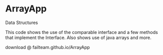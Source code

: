 # ArrayApp
Data Structures

This code shows the use of the comparable interface and a few
methods that implement the Interface.
Also shows use of java arrays and more.


download @ failteam.github.io/ArrayApp
